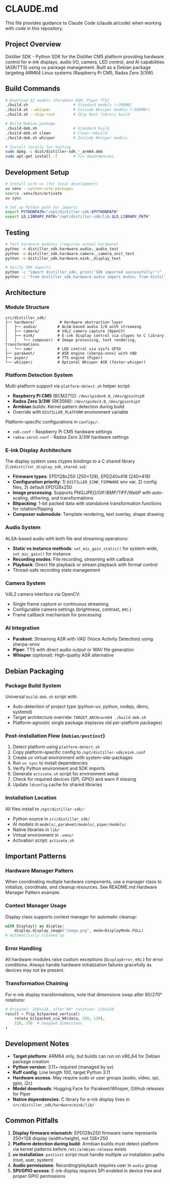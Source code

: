 # CLAUDE.md

This file provides guidance to Claude Code (claude.ai/code) when working with code in this repository.

## Project Overview

Distiller SDK - Python SDK for the Distiller CM5 platform providing hardware control for e-ink displays, audio I/O, camera, LED control, and AI capabilities (ASR/TTS) using uv package management. Built as a Debian package targeting ARM64 Linux systems (Raspberry Pi CM5, Radxa Zero 3/3W).

## Build Commands

```bash
# Download AI models (Parakeet ASR, Piper TTS)
./build.sh                    # Standard models (~200MB)
./build.sh --whisper          # Include Whisper models (~500MB+)
./build.sh --skip-rust        # Skip Rust library build

# Build Debian package
./build-deb.sh                # Standard build
./build-deb.sh clean          # Clean rebuild
./build-deb.sh whisper        # Include Whisper models

# Install locally for testing
sudo dpkg -i dist/distiller-sdk_*_arm64.deb
sudo apt-get install -f       # Fix dependencies
```

## Development Setup

```bash
# Install with uv (for local development)
uv venv --system-site-packages
source .venv/bin/activate
uv sync

# Set up Python path for imports
export PYTHONPATH="/opt/distiller-sdk:$PYTHONPATH"
export LD_LIBRARY_PATH="/opt/distiller-sdk/lib:$LD_LIBRARY_PATH"
```

## Testing

```bash
# Test hardware modules (requires actual hardware)
python -m distiller_sdk.hardware.audio._audio_test
python -m distiller_sdk.hardware.camera._camera_unit_test
python -m distiller_sdk.hardware.eink._display_test

# Verify SDK imports
python -c "import distiller_sdk; print('SDK imported successfully!')"
python -c "from distiller_sdk.hardware.audio import Audio; from distiller_sdk.hardware.camera import Camera; from distiller_sdk.hardware.eink import Display; from distiller_sdk.parakeet import Parakeet; from distiller_sdk.piper import Piper; print('All imports successful!')"
```

## Architecture

### Module Structure
```
src/distiller_sdk/
├── hardware/           # Hardware abstraction layer
│   ├── audio/         # ALSA-based audio I/O with streaming
│   ├── camera/        # V4L2 camera capture (OpenCV)
│   ├── eink/          # E-ink display control via ctypes to C library
│   │   └── composer/  # Image processing, text rendering, transformations
│   └── sam/           # LED control via sysfs GPIO
├── parakeet/          # ASR engine (sherpa-onnx) with VAD
├── piper/             # TTS engine (Piper)
└── whisper/           # Optional Whisper ASR (faster-whisper)
```

### Platform Detection System
Multi-platform support via `platform-detect.sh` helper script:
- **Raspberry Pi CM5** (BCM2712): `/dev/spidev0.0`, `/dev/gpiochip0`
- **Radxa Zero 3/3W** (RK3566): `/dev/spidev3.0`, `/dev/gpiochip3`
- **Armbian** builds: Kernel pattern detection during build
- Override with `DISTILLER_PLATFORM` environment variable

Platform-specific configurations in `configs/`:
- `cm5.conf` - Raspberry Pi CM5 hardware settings
- `radxa-zero3.conf` - Radxa Zero 3/3W hardware settings

### E-ink Display Architecture
The display system uses ctypes bindings to a C shared library (`libdistiller_display_sdk_shared.so`):
- **Firmware types**: EPD128x250 (250×128), EPD240x416 (240×416)
- **Configuration priority**: 1) `DISTILLER_EINK_FIRMWARE` env var, 2) config files, 3) default EPD128x250
- **Image processing**: Supports PNG/JPEG/GIF/BMP/TIFF/WebP with auto-scaling, dithering, and transformations
- **Bitpacking**: 1-bit packed data with standalone transformation functions for rotation/flipping
- **Composer submodule**: Template rendering, text overlay, shape drawing

### Audio System
ALSA-based audio with both file and streaming operations:
- **Static vs instance methods**: `set_mic_gain_static()` for system-wide, `set_mic_gain()` for instance
- **Recording modes**: File recording, streaming with callback
- **Playback**: Direct file playback or stream playback with format control
- Thread-safe recording state management

### Camera System
V4L2 camera interface via OpenCV:
- Single frame capture or continuous streaming
- Configurable camera settings (brightness, contrast, etc.)
- Frame callback mechanism for processing

### AI Integration
- **Parakeet**: Streaming ASR with VAD (Voice Activity Detection) using sherpa-onnx
- **Piper**: TTS with direct audio output or WAV file generation
- **Whisper** (optional): High-quality ASR alternative

## Debian Packaging

### Package Build System
Universal `build-deb.sh` script with:
- Auto-detection of project type (python-uv, python, nodejs, dkms, systemd)
- Target architecture override: `TARGET_ARCH=arm64 ./build-deb.sh`
- Platform-agnostic single package (replaces old per-platform packages)

### Post-installation Flow (`debian/postinst`)
1. Detect platform using `platform-detect.sh`
2. Copy platform-specific config to `/opt/distiller-sdk/eink.conf`
3. Create uv virtual environment with system-site-packages
4. Run `uv sync` to install dependencies
5. Verify Python environment and SDK imports
6. Generate `activate.sh` script for environment setup
7. Check for required devices (SPI, GPIO) and warn if missing
8. Update `ldconfig` cache for shared libraries

### Installation Location
All files install to `/opt/distiller-sdk/`:
- Python source in `src/distiller_sdk/`
- AI models in `models/`, `parakeet/models/`, `piper/models/`
- Native libraries in `lib/`
- Virtual environment in `.venv/`
- Activation script: `activate.sh`

## Important Patterns

### Hardware Manager Pattern
When coordinating multiple hardware components, use a manager class to initialize, coordinate, and cleanup resources. See README.md Hardware Manager Pattern example.

### Context Manager Usage
Display class supports context manager for automatic cleanup:
```python
with Display() as display:
    display.display_image("image.png", mode=DisplayMode.FULL)
# Automatically cleaned up
```

### Error Handling
All hardware modules raise custom exceptions (`DisplayError`, etc.) for error conditions. Always handle hardware initialization failures gracefully as devices may not be present.

### Transformation Chaining
For e-ink display transformations, note that dimensions swap after 90/270° rotations:
```python
# Original: 250x128, after 90° rotation: 128x250
result = flip_bitpacked_vertical(
    rotate_bitpacked_ccw_90(data, 250, 128),
    128, 250  # Swapped dimensions
)
```

## Development Notes

- **Target platform**: ARM64 only, but builds can run on x86_64 for Debian package creation
- **Python version**: 3.11+ required (managed by uv)
- **Ruff config**: Line length 100, target Python 3.11
- **Hardware access**: May require sudo or user groups (audio, video, spi, gpio, i2c)
- **Model downloads**: Hugging Face for Parakeet/Whisper, GitHub releases for Piper
- **Native dependencies**: C library for e-ink display lives in `src/distiller_sdk/hardware/eink/lib/`

## Common Pitfalls

1. **Display firmware mismatch**: EPD128x250 firmware name represents 250×128 display (width×height), not 128×250
2. **Platform detection during build**: Armbian builds must detect platform via kernel patterns before `/etc/armbian-release` exists
3. **uv installation**: `postinst` script must handle multiple uv installation paths (root, user, system)
4. **Audio permissions**: Recording/playback requires user in `audio` group
5. **SPI/GPIO access**: E-ink display requires SPI enabled in device tree and proper GPIO permissions
